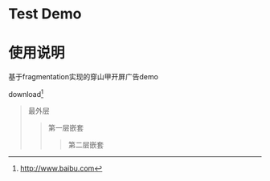 # Test Demo

# 使用说明
基于fragmentation实现的穿山甲开屏广告demo

download[^RUNOOB]

[^RUNOOB]: http://www.baibu.com
> 最外层
> > 第一层嵌套
> > > 第二层嵌套